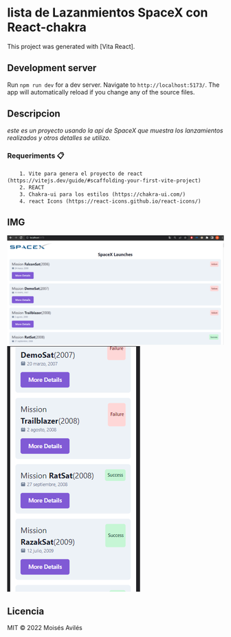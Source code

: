 # lista de Lazanmientos SpaceX con React-chakra

This project was generated with [Vita React].

## Development server

Run `npm run dev` for a dev server. Navigate to `http://localhost:5173/`. The app will automatically reload if you change any of the source files.

## Descripcion
 _este es un proyecto usando la api de SpaceX que muestra los lanzamientos realizados y otros detalles
se utilizo._

### Requeriments 📋

```
    1. Vite para genera el proyecto de react (https://vitejs.dev/guide/#scaffolding-your-first-vite-project)
    2. REACT
    3. Chakra-ui para los estilos (https://chakra-ui.com/)
    4. react Icons (https://react-icons.github.io/react-icons/)
```


## IMG
![List Launches](https://github.com/Moises56/listadeLazanmientos-React-chakra/blob/main/src/assets/ImagenV1.png)
![List Launches](https://github.com/Moises56/listadeLazanmientos-React-chakra/blob/main/src/assets/ImagenV2.png?raw=true)

## Licencia
MIT © 2022 Moisés Avilés
